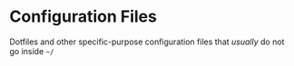 # Configuration Files

Dotfiles and other specific-purpose configuration files that *usually* do not go inside `~/`
